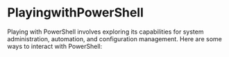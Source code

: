 # PlayingwithPowerShell
Playing with PowerShell involves exploring its capabilities for system administration, automation, and configuration management. Here are some ways to interact with PowerShell:
